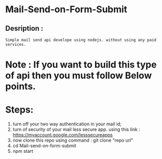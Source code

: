 # Mail-Send-on-Form-Submit


## Desription :
    Simple mail send api develope using nodejs. without using any paid services.

# Note  : If you want to build this type of api then you must follow Below points.
# Steps:
 
 1. turn off your two way authentication in your mail id;
 2. turn of security of your mail less secure app. using this link : https://myaccount.google.com/lesssecureapps
 3. now clone this repo using command : git clone "repo url"
 4. cd Mail-send-on-form-submit
 5. npm start
 
 
 
